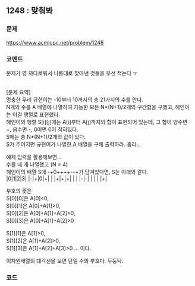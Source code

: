 ## 1248 : 맞춰봐
### 문제
https://www.acmicpc.net/problem/1248
### 코멘트
문제가 영 까다로워서 나름대로 찾아낸 것들을 우선 적는다 ㅜ

<br>
[문제 요약]<br>
멍충한 우리 규현이는 -10부터 10까지의 총 21가지의 수를 안다.<br>
N개의 수를 A 배열에 나열하여 가능한 모든 N*(N+1)/2개의 구간합을 구했고, 해인이는 이걸 행렬로 표현했다.<br>
해인이의 행렬 S[i][j]에는 A[i]부터 A[j]까지의 합이 표현되어 있는데, 그 합이 양수면 +, 음수면 -, 0이면 0이 적혀있다.<br>
S에는 총 N*(N+1)/2개의 값이 있다.<br>
S가 주어지면 규현이가 나열한 A 배열을 구해 출력하라. 홀리...<br>

예제 입력을 활용해보면...<br>
수를 네 개 나열했고 (N = 4)<br>
해인이의 배열 S에 -+0++++--+가 담겨있다면, S는 아래와 같다.<br>
|0|1|2|3|
|-|+|0|+|
| |+|+|+|
| | |-|-|
| | | |+| 

부호의 뜻은 <br>
S[0][0]은 A[0]<0, <br>
S[0][1]은 A[0]+A[1]>0, <br>
S[0][2]은 A[0]+A[1]+A[2]=0, <br>
S[0][3]은 A[0]+A[1]+A[2]>0<br>

S[1][1]은 A[1]>0, <br>
S[1][2]은 A[1]+A[2]>0, <br>
S[1][3]은 A[1]+A[2]+A[3]>0 ... 이다.<br>

이차원배열의 대각선을 보면 단일 수의 부호다. 두둥탁.<br>



### 코드
```python
```


